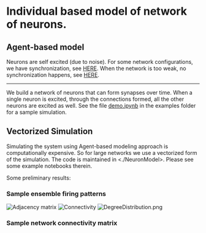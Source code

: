 # Individual based model of network of neurons.

## Agent-based model

Neurons are self excited (due to noise). For some network configurations, we have synchronization, see [HERE](https://github.com/sahandha/NeuroNet/blob/master/NeuronModel/Demo-Copy2.ipynb). When the network is too weak, no synchronization happens, see [HERE](https://github.com/sahandha/NeuroNet/blob/master/NeuronModel/Demo-Copy3.ipynb).

--------------------------------------------------------------------------------

We build a network of neurons that can form synapses over time. When a single neuron is excited, through the connections formed, all the other neurons are excited as well. See the file [demo.ipynb](https://github.com/sahandha/NeuroNet/blob/master/examples/demo.ipynb) in the examples folder for a sample simulation.

## Vectorized Simulation

Simulating the system using Agent-based modeling approach is computationally expensive. So for large networks we use a vectorized form of the simulation. The code is maintained in <./NeuronModel>. Please see some example notebooks therein.

Some preliminary results:

### Sample ensemble firing patterns

![Adjacency matrix](./Adjacency.png) ![Connectivity](./Connectivity.png) ![DegreeDistribution.png](./DegreeDistribution.png.png)

### Sample network connectivity matrix
